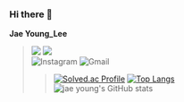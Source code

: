 ### Hi there 👋 <br>
**Jae Young_Lee**

<!--
**dd-jero/dd-jero** is a ✨ _special_ ✨ repository because its `README.md` (this file) appears on your GitHub profile.

Here are some ideas to get you started:

- 🔭 I’m currently working on ...
- 🌱 I’m currently learning ...
- 👯 I’m looking to collaborate on ...
- 🤔 I’m looking for help with ...
- 💬 Ask me about ...
- 📫 How to reach me: ...
- 😄 Pronouns: ...
- ⚡ Fun fact: ...
-->
> <img src="https://img.shields.io/badge/Python-3766AB?style=for-the-badge&logo=C%2B%2B&logoColor=white"/></a>
<a href="https://www.notion.so/9ec0de93c06b4404a53795207064082c?v=02343f7e501241d1937f252640b685b4" target="_blank"><img src="https://img.shields.io/badge/Notion-%23000000.svg?style=for-the-badge&logo=notion&logoColor=white"/></a><br/>
![Instagram](https://img.shields.io/badge/jae0.02-%23E4405F.svg?style=for-the-badge&logo=Instagram&logoColor=white)
![Gmail](https://img.shields.io/badge/boutljy@gmail.com-D14836?style=for-the-badge&logo=gmail&logoColor=white)
>> [![Solved.ac Profile](http://mazassumnida.wtf/api/generate_badge?boj=boutljy0407)](https://solved.ac/boutljy0407)
[![Top Langs](https://github-readme-stats.vercel.app/api/top-langs/?username=dd-jero&layout=compact)](https://github.com/dd-jero/github-readme-stats)<br/>
![jae young's GitHub stats](https://github-readme-stats.vercel.app/api?username=dd-jero&show_icons=true&theme=radical)

